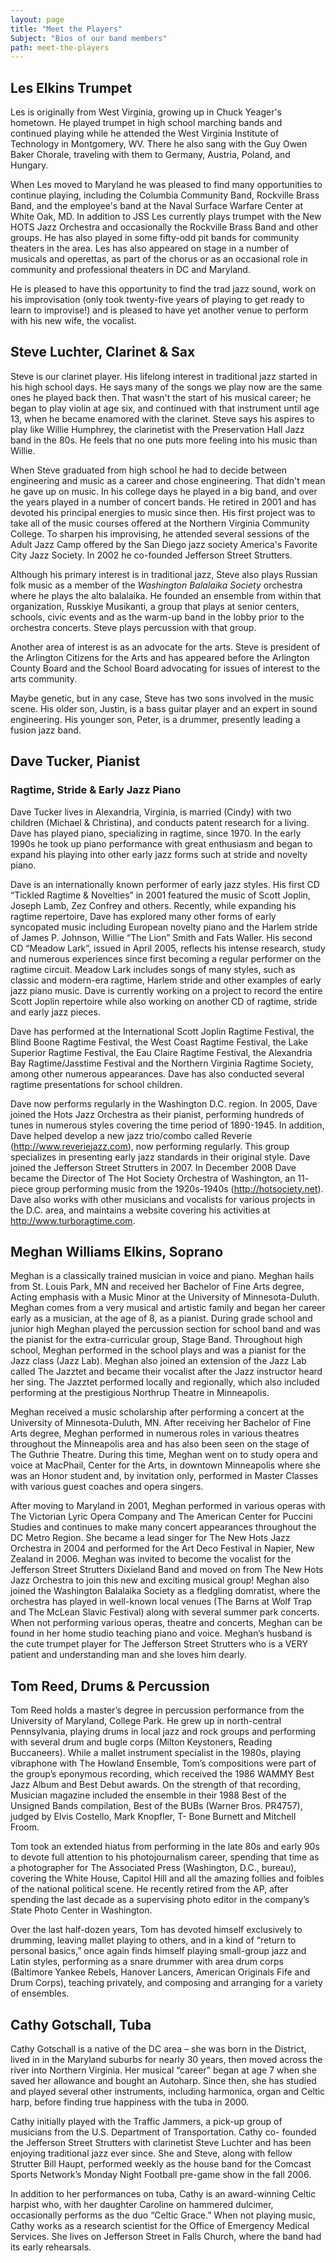 ```yaml
---
layout: page
title: "Meet the Players"
Subject: "Bios of our band members"
path: meet-the-players
---
```


## Les Elkins Trumpet 

Les is originally from West Virginia, growing up in Chuck Yeager's hometown. He played trumpet in high school marching bands and continued playing while he attended the West Virginia Institute of Technology in Montgomery, WV. There he also sang with the Guy Owen Baker Chorale, traveling with them to Germany, Austria, Poland, and Hungary.

When Les moved to Maryland he was pleased to find many opportunities to continue playing, including the Columbia Community Band, Rockville Brass Band, and the employee's band at the Naval Surface Warfare Center at White Oak, MD. In addition to JSS Les currently plays trumpet with the New HOTS Jazz Orchestra and occasionally the Rockville Brass Band and other groups. He has also played in some fifty-odd pit bands for community theaters in the area. Les has also appeared on stage in a number of musicals and operettas, as part of the chorus or as an occasional role in community and professional theaters in DC and Maryland.

He is pleased to have this opportunity to find the trad jazz sound, work on his improvisation (only took twenty-five years of playing to get ready to learn to improvise!) and is pleased to have yet another venue to perform with his new wife, the vocalist.

## Steve Luchter, Clarinet & Sax

Steve is our clarinet player. His lifelong interest in traditional jazz started in his high school days. He says many of the songs we play now are the same ones he played back then. That wasn't the start of his musical career; he began to play violin at age six, and continued with that instrument until age 13, when he became enamored with the clarinet. Steve says his aspires to play like Willie Humphrey, the clarinetist with the Preservation Hall Jazz band in the 80s. He feels that no one puts more feeling into his music than Willie.

When Steve graduated from high school he had to decide between engineering and music as a career and chose engineering. That didn't mean he gave up on music. In his college days he played in a big band, and over the years played in a number of concert bands. He retired in 2001 and has devoted his principal energies to music since then. His first project was to take all of the music courses offered at the Northern Virginia Community College. To sharpen his improvising, he attended several sessions of the Adult Jazz Camp offered by the San Diego jazz society America's Favorite City Jazz Society. In 2002 he co-founded Jefferson Street Strutters. 

Although his primary interest is in traditional jazz, Steve also plays Russian folk music as a member of the *Washington Balalaika Society* orchestra where he plays the alto balalaika. He founded an ensemble from within that organization, Russkiye Musikanti, a group that plays at senior centers, schools, civic events and as the warm-up band in the lobby prior to the orchestra concerts. Steve plays percussion with that group. 

Another area of interest is as an advocate for the arts. Steve is president of the Arlington Citizens for the Arts and has appeared before the Arlington County Board and the School Board advocating for issues of interest to the arts community. 

Maybe genetic, but in any case, Steve has two sons involved in the music scene. His older son, Justin, is a bass guitar player and an expert in sound engineering. His younger son, Peter, is a drummer, presently leading a fusion jazz band.

## Dave Tucker, Pianist
### Ragtime, Stride & Early Jazz Piano

Dave Tucker lives in Alexandria, Virginia, is married (Cindy) with two children (Michael & Christina), and conducts patent research for a living. Dave has played piano, specializing in ragtime, since 1970. In the early 1990s he took up piano performance with great enthusiasm and began to expand his playing into other early jazz forms such at stride and novelty piano.

Dave is an internationally known performer of early jazz styles. His first CD “Tickled Ragtime & Novelties” in 2001 featured the music of Scott Joplin, Joseph Lamb, Zez Confrey and others. Recently, while expanding his ragtime repertoire, Dave has explored many other forms of early syncopated music including European novelty piano and the Harlem stride of James P. Johnson, Willie “The Lion” Smith and Fats Waller. His second CD “Meadow Lark”, issued in April 2005, reflects his intense research, study and numerous experiences since first becoming a regular performer on the ragtime circuit. Meadow Lark includes songs of many styles, such as classic and modern-era ragtime, Harlem stride and other examples of early jazz piano music. Dave is currently working on a project to record the entire Scott Joplin repertoire while also working on another CD of ragtime, stride and early jazz pieces. 

Dave has performed at the International Scott Joplin Ragtime Festival, the Blind Boone Ragtime Festival, the West Coast Ragtime Festival, the Lake Superior Ragtime Festival, the Eau Claire Ragtime Festival, the Alexandria Bay Ragtime/Jasstime Festival and the Northern Virginia Ragtime Society, among other numerous appearances. Dave has also conducted several ragtime presentations for school children.

Dave now performs regularly in the Washington D.C. region. In 2005, Dave joined the Hots Jazz Orchestra as their pianist, performing hundreds of tunes in numerous styles covering the time period of 1890-1945. In addition, Dave helped develop a new jazz trio/combo called Reverie (http://www.reveriejazz.com), now performing regularly. This group specializes in presenting early jazz standards in their original style. Dave joined the Jefferson Street Strutters in 2007. In December 2008 Dave became the Director of The Hot Society Orchestra of Washington, an 11- piece group performing music from the 1920s-1940s (http://hotsociety.net). Dave also works with other musicians and vocalists for various projects in the D.C. area, and maintains a website covering his activities at http://www.turboragtime.com.

## Meghan Williams Elkins, Soprano

Meghan is a classically trained musician in voice and piano. Meghan hails from St. Louis Park, MN and received her Bachelor of Fine Arts degree, Acting emphasis with a Music Minor at the University of Minnesota-Duluth. Meghan comes from a very musical and artistic family and began her career early as a musician, at the age of 8, as a pianist. During grade school and junior high Meghan played the percussion section for school band and was the pianist for the extra-curricular group, Stage Band. Throughout high school, Meghan performed in the school plays and was a pianist for the Jazz class (Jazz Lab). Meghan also joined an extension of the Jazz Lab called The Jazztet and became their vocalist after the Jazz instructor heard her sing. The Jazztet performed locally and regionally, which also included performing at the prestigious Northrup Theatre in Minneapolis.

Meghan received a music scholarship after performing a concert at the University of Minnesota-Duluth, MN. After receiving her Bachelor of Fine Arts degree, Meghan performed in numerous roles in various theatres throughout the Minneapolis area and has also been seen on the stage of The Guthrie Theatre. During this time, Meghan went on to study opera and voice at MacPhail, Center for the Arts, in downtown Minneapolis where she was an Honor student and, by invitation only, performed in Master Classes with various guest coaches and opera singers.

After moving to Maryland in 2001, Meghan performed in various operas with The Victorian Lyric Opera Company and The American Center for Puccini Studies and continues to make many concert appearances throughout the DC Metro Region. She became a lead singer for The New Hots Jazz Orchestra in 2004 and performed for the Art Deco Festival in Napier, New Zealand in 2006. Meghan was invited to become the vocalist for the Jefferson Street Strutters Dixieland Band and moved on from The New Hots Jazz Orchestra to join this new and exciting musical group! Meghan also joined the Washington Balalaika Society as a fledgling domratist, where the orchestra has played in well-known local venues (The Barns at Wolf Trap and The McLean Slavic Festival) along with several summer park concerts. 
When not performing various operas, theatre and concerts, Meghan can be found in her home studio teaching piano and voice. Meghan’s husband is the cute trumpet player for The Jefferson Street Strutters who is a VERY patient and understanding man and she loves him dearly.

## Tom Reed, Drums & Percussion

Tom Reed holds a master’s degree in percussion performance from the University of Maryland, College Park. He grew up in north-central Pennsylvania, playing drums in local jazz and rock groups and performing with several drum and bugle corps (Milton Keystoners, Reading Buccaneers). While a mallet instrument specialist in the 1980s, playing vibraphone with The Howland Ensemble, Tom’s compositions were part of the group’s eponymous recording, which received the 1986 WAMMY Best Jazz Album and Best Debut awards. On the strength of that recording, Musician magazine included the ensemble in their 1988 Best of the Unsigned Bands compilation, Best of the BUBs (Warner Bros. PR4757), judged by Elvis Costello, Mark Knopfler, T- Bone Burnett and Mitchell Froom. 

Tom took an extended hiatus from performing in the late 80s and early 90s to devote full attention to his photojournalism career, spending that time as a photographer for The Associated Press (Washington, D.C., bureau), covering the White House, Capitol Hill and all the amazing follies and foibles of the national political scene. He recently retired from the AP, after spending the last decade as a supervising photo editor in the company’s State Photo Center in Washington. 

Over the last half-dozen years, Tom has devoted himself exclusively to drumming, leaving mallet playing to others, and in a kind of “return to personal basics,” once again finds himself playing small-group jazz and Latin styles, performing as a snare drummer with area drum corps (Baltimore Yankee Rebels, Hanover Lancers, American Originals Fife and Drum Corps), teaching privately, and composing and arranging for a variety of ensembles.

## Cathy Gotschall, Tuba

Cathy Gotschall is a native of the DC area – she was born in the District, lived in in the Maryland suburbs for nearly 30 years, then moved across the river into Northern Virginia. Her musical “career” began at age 7 when she saved her allowance and bought an Autoharp. Since then, she has studied and played several other instruments, including harmonica, organ and Celtic harp, before finding true happiness with the tuba in 2000.

Cathy initially played with the Traffic Jammers, a pick-up group of musicians from the U.S. Department of Transportation. Cathy co- founded the Jefferson Street Strutters with clarinetist Steve Luchter and has been enjoying traditional jazz ever since. She and Steve, along with fellow Strutter Bill Haupt, performed weekly as the house band for the Comcast Sports Network’s Monday Night Football pre-game show in the fall 2006.

In addition to her performances on tuba, Cathy is an award-winning Celtic harpist who, with her daughter Caroline on hammered dulcimer, occasionally performs as the duo “Celtic Grace.” When not playing music, Cathy works as a research scientist for the Office of Emergency Medical Services. She lives on Jefferson Street in Falls Church, where the band had its early rehearsals.

